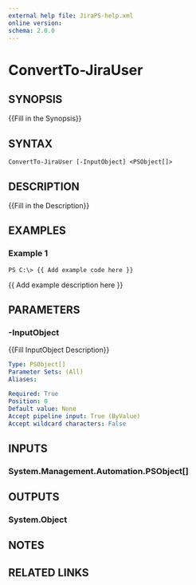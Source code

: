 ```yaml
---
external help file: JiraPS-help.xml
online version: 
schema: 2.0.0
---
```


# ConvertTo-JiraUser

## SYNOPSIS
{{Fill in the Synopsis}}

## SYNTAX

```
ConvertTo-JiraUser [-InputObject] <PSObject[]>
```

## DESCRIPTION
{{Fill in the Description}}

## EXAMPLES

### Example 1
```
PS C:\> {{ Add example code here }}
```

{{ Add example description here }}

## PARAMETERS

### -InputObject
{{Fill InputObject Description}}

```yaml
Type: PSObject[]
Parameter Sets: (All)
Aliases: 

Required: True
Position: 0
Default value: None
Accept pipeline input: True (ByValue)
Accept wildcard characters: False
```

## INPUTS

### System.Management.Automation.PSObject[]


## OUTPUTS

### System.Object

## NOTES

## RELATED LINKS

